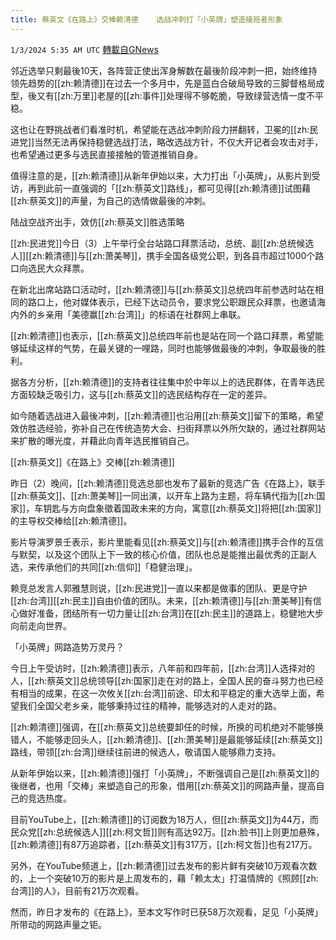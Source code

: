 ```yaml
---
title: 蔡英文《在路上》交棒赖清德    选战冲刺打「小英牌」塑造接班者形象
---
```

`1/3/2024 5:35 AM UTC` [轉載自GNews](https://gnews.org/articles/2178342)

邻近选举只剩最後10天，各阵营正使出浑身解数在最後阶段冲刺一把，始终维持领先趋势的[[zh:赖清德]]在过去一个多月中，先是蓝白合破局导致的三脚督格局成型，後又有[[zh:万里]]老屋的[[zh:事件]]处理得不够乾脆，导致绿营选情一度不平稳。

这也让在野挑战者们看准时机，希望能在选战冲刺阶段力拼翻转，卫冕的[[zh:民进党]]当然无法再保持稳健选战打法，略改选战方针，不仅大开记者会攻击对手，也希望通过更多与选民直接接触的管道推销自身。

值得注意的是，[[zh:赖清德]]从新年伊始以来，大力打出「小英牌」，从影片到受访，再到此前一直强调的「[[zh:蔡英文]]路线」，都可见得[[zh:赖清德]]试图藉[[zh:蔡英文]]的声量，为自己的选情做最後的冲刺。

陆战空战齐出手，效仿[[zh:蔡英文]]胜选策略

[[zh:民进党]]今日（3）上午举行全台站路口拜票活动，总统、副[[zh:总统候选人]][[zh:赖清德]]与[[zh:萧美琴]]，携手全国各级党公职，到各县市超过1000个路口向选民大众拜票。

在新北出席站路口活动时，[[zh:赖清德]]与[[zh:蔡英文]]总统四年前参选时站在相同的路口上，他对媒体表示，已经下达动员令，要求党公职跟民众拜票，也邀请海内外的乡亲用「美德赢[[zh:台湾]]」的标语在社群网上串联。

[[zh:赖清德]]也表示，[[zh:蔡英文]]总统四年前也是站在同一个路口拜票，希望能够延续这样的气势，在最关键的一哩路，同时也能够做最後的冲刺，争取最後的胜利。

据各方分析，[[zh:赖清德]]的支持者往往集中於中年以上的选民群体，在青年选民方面较缺乏吸引力，这与[[zh:蔡英文]]的选民结构存在一定的差异。

如今随着选战进入最後冲刺，[[zh:赖清德]]也沿用[[zh:蔡英文]]留下的策略，希望效仿胜选经验，弥补自己在传统造势大会、扫街拜票以外所欠缺的，通过社群网站来扩散的曝光度，并藉此向青年选民推销自己。

[[zh:蔡英文]]《在路上》交棒[[zh:赖清德]]

昨日（2）晚间，[[zh:赖清德]]竞选总部也发布了最新的竞选广告《在路上》，联手[[zh:蔡英文]]、[[zh:萧美琴]]一同出演，以开车上路为主题，将车辆代指为[[zh:国家]]，车钥匙与方向盘象徵着国政未来的方向，寓意[[zh:蔡英文]]将把[[zh:国家]]的主导权交棒给[[zh:赖清德]]。

影片导演罗景壬表示，影片里能看见[[zh:蔡英文]]与[[zh:赖清德]]携手合作的互信与默契，以及这个团队上下一致的核心价值，团队也总是能推出最优秀的正副人选，来传承他们的共同[[zh:信仰]]「稳健治理」。

赖竞总发言人郭雅慧则说，[[zh:民进党]]一直以来都是做事的团队、更是守护[[zh:台湾]][[zh:民主]]自由价值的团队。未来，[[zh:赖清德]]与[[zh:萧美琴]]有信心做好准备，团结所有一切力量让[[zh:台湾]]在[[zh:民主]]的道路上，稳健地大步向前走向世界。

「小英牌」网路造势万灵丹？

今日上午受访时，[[zh:赖清德]]表示，八年前和四年前，[[zh:台湾]]人选择对的人，[[zh:蔡英文]]总统领导[[zh:国家]]走在对的路上，全国人民的奋斗努力也已经有相当的成果，在这一次攸关[[zh:台湾]]前途、印太和平稳定的重大选举上面，希望我们全国父老乡亲，能够秉持过往的精神，能够选对的人走对的路。

[[zh:赖清德]]强调，在[[zh:蔡英文]]总统要卸任的时候，所换的司机绝对不能够换错人，不能够走回头人，[[zh:赖清德]]、[[zh:萧美琴]]是最能够延续[[zh:蔡英文]]路线，带领[[zh:台湾]]继续往前进的候选人，敬请国人能够鼎力支持。

从新年伊始以来，[[zh:赖清德]]强打「小英牌」，不断强调自己是[[zh:蔡英文]]的後继者，也用「交棒」来塑造自己的形象，借用[[zh:蔡英文]]的网路声量，提高自己的竞选热度。

目前YouTube上，[[zh:赖清德]]的订阅数为18万人，但[[zh:蔡英文]]为44万，而民众党[[zh:总统候选人]][[zh:柯文哲]]则有高达92万。[[zh:脸书]]上则更加悬殊，[[zh:赖清德]]有87万追踪者，[[zh:蔡英文]]有317万，[[zh:柯文哲]]也有217万。

另外，在YouTube频道上，[[zh:赖清德]]过去发布的影片鲜有突破10万观看次数的，上一个突破10万的影片是上周发布的，藉「赖太太」打温情牌的《照顾[[zh:台湾]]的人》，目前有21万次观看。

然而，昨日才发布的《在路上》，至本文写作时已获58万次观看，足见「小英牌」所带动的网路声量之钜。
